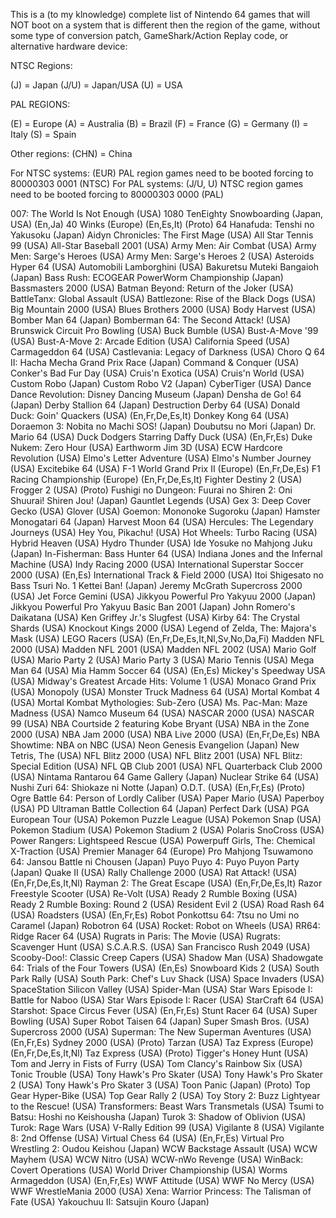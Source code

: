 This is a (to my klnowledge) complete list of Nintendo 64 games that will NOT boot on a system that is different then the region of the game, without some type of conversion patch, GameShark/Action Replay code, or alternative hardware device:

NTSC Regions:

(J) = Japan
(J/U) = Japan/USA
(U) = USA

PAL REGIONS:

(E) = Europe
(A) = Australia
(B) = Brazil
(F) = France
(G) = Germany
(I) = Italy
(S) = Spain

Other regions:
(CHN) = China

For NTSC systems: (EUR) PAL region games need to be booted forcing to 80000303 0001 (NTSC)
For PAL systems: (J/U, U) NTSC region games need to be booted forcing to 80000303 0000 (PAL)

007: The World Is Not Enough (USA)
1080 TenEighty Snowboarding (Japan, USA) (En,Ja)
40 Winks (Europe) (En,Es,It) (Proto)
64 Hanafuda: Tenshi no Yakusoku (Japan)
Aidyn Chronicles: The First Mage (USA)
All Star Tennis 99 (USA)
All-Star Baseball 2001 (USA)
Army Men: Air Combat (USA)
Army Men: Sarge's Heroes (USA)
Army Men: Sarge's Heroes 2 (USA)
Asteroids Hyper 64 (USA)
Automobili Lamborghini (USA)
Bakuretsu Muteki Bangaioh (Japan)
Bass Rush: ECOGEAR PowerWorm Championship (Japan)
Bassmasters 2000 (USA)
Batman Beyond: Return of the Joker (USA)
BattleTanx: Global Assault (USA)
Battlezone: Rise of the Black Dogs (USA)
Big Mountain 2000 (USA)
Blues Brothers 2000 (USA)
Body Harvest (USA)
Bomber Man 64 (Japan)
Bomberman 64: The Second Attack! (USA)
Brunswick Circuit Pro Bowling (USA)
Buck Bumble (USA)
Bust-A-Move '99 (USA)
Bust-A-Move 2: Arcade Edition (USA)
California Speed (USA)
Carmageddon 64 (USA)
Castlevania: Legacy of Darkness (USA)
Choro Q 64 II: Hacha Mecha Grand Prix Race (Japan)
Command & Conquer (USA)
Conker's Bad Fur Day (USA)
Cruis'n Exotica (USA)
Cruis'n World (USA)
Custom Robo (Japan)
Custom Robo V2 (Japan)
CyberTiger (USA)
Dance Dance Revolution: Disney Dancing Museum (Japan)
Densha de Go! 64 (Japan)
Derby Stallion 64 (Japan)
Destruction Derby 64 (USA)
Donald Duck: Goin' Quackers (USA) (En,Fr,De,Es,It)
Donkey Kong 64 (USA)
Doraemon 3: Nobita no Machi SOS! (Japan)
Doubutsu no Mori (Japan)
Dr. Mario 64 (USA)
Duck Dodgers Starring Daffy Duck (USA) (En,Fr,Es)
Duke Nukem: Zero Hour (USA)
Earthworm Jim 3D (USA)
ECW Hardcore Revolution (USA)
Elmo's Letter Adventure (USA)
Elmo's Number Journey (USA)
Excitebike 64 (USA)
F-1 World Grand Prix II (Europe) (En,Fr,De,Es)
F1 Racing Championship (Europe) (En,Fr,De,Es,It)
Fighter Destiny 2 (USA)
Frogger 2 (USA) (Proto)
Fushigi no Dungeon: Fuurai no Shiren 2: Oni Shuurai! Shiren Jou! (Japan)
Gauntlet Legends (USA)
Gex 3: Deep Cover Gecko (USA)
Glover (USA)
Goemon: Mononoke Sugoroku (Japan)
Hamster Monogatari 64 (Japan)
Harvest Moon 64 (USA)
Hercules: The Legendary Journeys (USA)
Hey You, Pikachu! (USA)
Hot Wheels: Turbo Racing (USA)
Hybrid Heaven (USA)
Hydro Thunder (USA)
Ide Yosuke no Mahjong Juku (Japan)
In-Fisherman: Bass Hunter 64 (USA)
Indiana Jones and the Infernal Machine (USA)
Indy Racing 2000 (USA)
International Superstar Soccer 2000 (USA) (En,Es)
International Track & Field 2000 (USA)
Itoi Shigesato no Bass Tsuri No. 1 Kettei Ban! (Japan)
Jeremy McGrath Supercross 2000 (USA)
Jet Force Gemini (USA)
Jikkyou Powerful Pro Yakyuu 2000 (Japan)
Jikkyou Powerful Pro Yakyuu Basic Ban 2001 (Japan)
John Romero's Daikatana (USA)
Ken Griffey Jr.'s Slugfest (USA)
Kirby 64: The Crystal Shards (USA)
Knockout Kings 2000 (USA)
Legend of Zelda, The: Majora's Mask (USA)
LEGO Racers (USA) (En,Fr,De,Es,It,Nl,Sv,No,Da,Fi)
Madden NFL 2000 (USA)
Madden NFL 2001 (USA)
Madden NFL 2002 (USA)
Mario Golf (USA)
Mario Party 2 (USA)
Mario Party 3 (USA)
Mario Tennis (USA)
Mega Man 64 (USA)
Mia Hamm Soccer 64 (USA) (En,Es)
Mickey's Speedway USA (USA)
Midway's Greatest Arcade Hits: Volume 1 (USA)
Monaco Grand Prix (USA)
Monopoly (USA)
Monster Truck Madness 64 (USA)
Mortal Kombat 4 (USA)
Mortal Kombat Mythologies: Sub-Zero (USA)
Ms. Pac-Man: Maze Madness (USA)
Namco Museum 64 (USA)
NASCAR 2000 (USA)
NASCAR 99 (USA)
NBA Courtside 2 featuring Kobe Bryant (USA)
NBA in the Zone 2000 (USA)
NBA Jam 2000 (USA)
NBA Live 2000 (USA) (En,Fr,De,Es)
NBA Showtime: NBA on NBC (USA)
Neon Genesis Evangelion (Japan)
New Tetris, The (USA)
NFL Blitz 2000 (USA)
NFL Blitz 2001 (USA)
NFL Blitz: Special Edition (USA)
NFL QB Club 2001 (USA)
NFL Quarterback Club 2000 (USA)
Nintama Rantarou 64 Game Gallery (Japan)
Nuclear Strike 64 (USA)
Nushi Zuri 64: Shiokaze ni Notte (Japan)
O.D.T. (USA) (En,Fr,Es) (Proto)
Ogre Battle 64: Person of Lordly Caliber (USA)
Paper Mario (USA)
Paperboy (USA)
PD Ultraman Battle Collection 64 (Japan)
Perfect Dark (USA)
PGA European Tour (USA)
Pokemon Puzzle League (USA)
Pokemon Snap (USA)
Pokemon Stadium (USA)
Pokemon Stadium 2 (USA)
Polaris SnoCross (USA)
Power Rangers: Lightspeed Rescue (USA)
Powerpuff Girls, The: Chemical X-Traction (USA)
Premier Manager 64 (Europe)
Pro Mahjong Tsuwamono 64: Jansou Battle ni Chousen (Japan)
Puyo Puyo 4: Puyo Puyon Party (Japan)
Quake II (USA)
Rally Challenge 2000 (USA)
Rat Attack! (USA) (En,Fr,De,Es,It,Nl)
Rayman 2: The Great Escape (USA) (En,Fr,De,Es,It)
Razor Freestyle Scooter (USA)
Re-Volt (USA)
Ready 2 Rumble Boxing (USA)
Ready 2 Rumble Boxing: Round 2 (USA)
Resident Evil 2 (USA)
Road Rash 64 (USA)
Roadsters (USA) (En,Fr,Es)
Robot Ponkottsu 64: 7tsu no Umi no Caramel (Japan)
Robotron 64 (USA)
Rocket: Robot on Wheels (USA)
RR64: Ridge Racer 64 (USA)
Rugrats in Paris: The Movie (USA)
Rugrats: Scavenger Hunt (USA)
S.C.A.R.S. (USA)
San Francisco Rush 2049 (USA)
Scooby-Doo!: Classic Creep Capers (USA)
Shadow Man (USA)
Shadowgate 64: Trials of the Four Towers (USA) (En,Es)
Snowboard Kids 2 (USA)
South Park Rally (USA)
South Park: Chef's Luv Shack (USA)
Space Invaders (USA)
SpaceStation Silicon Valley (USA)
Spider-Man (USA)
Star Wars Episode I: Battle for Naboo (USA)
Star Wars Episode I: Racer (USA)
StarCraft 64 (USA)
Starshot: Space Circus Fever (USA) (En,Fr,Es)
Stunt Racer 64 (USA)
Super Bowling (USA)
Super Robot Taisen 64 (Japan)
Super Smash Bros. (USA)
Supercross 2000 (USA)
Superman: The New Superman Aventures (USA) (En,Fr,Es)
Sydney 2000 (USA) (Proto)
Tarzan (USA)
Taz Express (Europe) (En,Fr,De,Es,It,Nl)
Taz Express (USA) (Proto)
Tigger's Honey Hunt (USA)
Tom and Jerry in Fists of Furry (USA)
Tom Clancy's Rainbow Six (USA)
Tonic Trouble (USA)
Tony Hawk's Pro Skater (USA)
Tony Hawk's Pro Skater 2 (USA)
Tony Hawk's Pro Skater 3 (USA)
Toon Panic (Japan) (Proto)
Top Gear Hyper-Bike (USA)
Top Gear Rally 2 (USA)
Toy Story 2: Buzz Lightyear to the Rescue! (USA)
Transformers: Beast Wars Transmetals (USA)
Tsumi to Batsu: Hoshi no Keishousha (Japan)
Turok 3: Shadow of Oblivion (USA)
Turok: Rage Wars (USA)
V-Rally Edition 99 (USA)
Vigilante 8 (USA)
Vigilante 8: 2nd Offense (USA)
Virtual Chess 64 (USA) (En,Fr,Es)
Virtual Pro Wrestling 2: Oudou Keishou (Japan)
WCW Backstage Assault (USA)
WCW Mayhem (USA)
WCW Nitro (USA)
WCW-nWo Revenge (USA)
WinBack: Covert Operations (USA)
World Driver Championship (USA)
Worms Armageddon (USA) (En,Fr,Es)
WWF Attitude (USA)
WWF No Mercy (USA)
WWF WrestleMania 2000 (USA)
Xena: Warrior Princess: The Talisman of Fate (USA)
Yakouchuu II: Satsujin Kouro (Japan)
